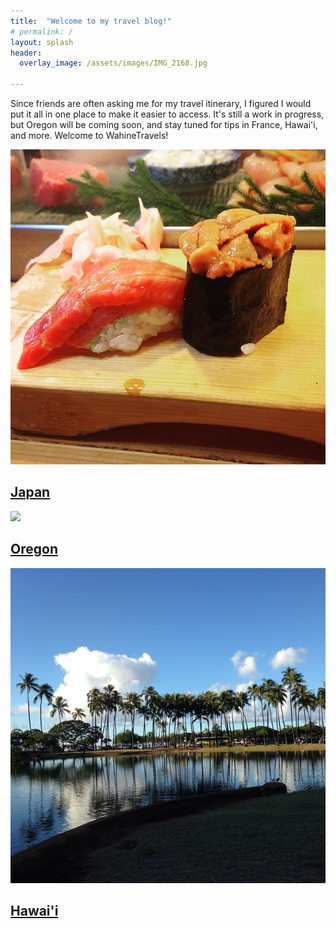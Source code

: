 ```yaml
---
title:  "Welcome to my travel blog!"
# permalink: /
layout: splash
header:
  overlay_image: /assets/images/IMG_2168.jpg

---
```


Since friends are often asking me for my travel itinerary, I figured I would put it all in one place to make it easier to access.  It's still a work in progress, but Oregon will be coming soon, and stay tuned for tips in France, Hawai'i, and more.  Welcome to WahineTravels!


<article class="splash" itemscope="" itemtype="https://schema.org/CreativeWork">
  <meta itemprop="headline" content="Splash Page">
  <meta itemprop="description" content="Bacon ipsum dolor sit amet salami ham hock ham, hamburger corned beef short ribs kielbasa biltong t-bone drumstick tri-tip tail sirloin pork chop.">
  <meta itemprop="datePublished" content="2016-03-23T11:48:41-04:00">
    <section class="page__content" itemprop="text">

<div class="feature__wrapper">
  <div class="feature__item">
    <div class="archive__item">
      <div class="archive__item-teaser">
        <img src="/assets/images/japan_2019/fukuoka_to_miyajima/instagram_untitled.jpg">
      </div>
      <div class="archive__item-body">
        <h2 class="archive__item-title">
          <a href="/japan/" rel="permalink">Japan</a>
        </h2>
      </div>
    </div>
  </div>
  <div class="feature__item">
    <div class="archive__item">
      <div class="archive__item-teaser">
        <img src="/assets/images/oregon_2020/part 1/IMG-5300.JPG">
      </div>
      <div class="archive__item-body">
        <h2 class="archive__item-title">
          <a href="/oregon/" rel="permalink">Oregon</a>
        </h2>
      </div>
    </div>
  </div>
  <div class="feature__item">
    <div class="archive__item">
      <div class="archive__item-teaser">
        <img src="/assets/images/runs-in-Hawaii.jpg">
      </div>
      <div class="archive__item-body">
        <h2 class="archive__item-title">
          <a href="/hawaii/" rel="permalink">Hawai'i</a>
        </h2>
      </div>
    </div>
  </div>
</div>
